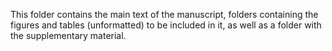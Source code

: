 This folder contains the main text of the manuscript, folders containing the figures and tables (unformatted) to be included in it, as well as a folder with the supplementary material.